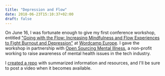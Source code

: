 ```yaml
---
title: "Depression and Flow"
date: 2018-06-23T15:10:37+02:00
draft: false
---
```


On June 16, I was fortunate enough to give my first conference workshop,
entitled ["Going with the Flow: Increasing Mindfulness and Flow Experiences to Fight Burnout and Depression"](https://2018.europe.wordcamp.org/session/going-with-the-flow-increasing-mindfulness-and-flow-experiences-to-fight-burnout-and-depression/) at [Wordcamp Europe](https://2018.europe.wordcamp.org/). I gave the workshop in partnership with [Open Sourcing Mental Illness](https://2018.europe.wordcamp.org/), a non-profit working to raise awareness of mental health issues in the tech industry.

I [created a repo](https://github.com/nkuik/flow-resources) with summarized information and resources, and I'll be sure to post a video when it becomes available.
